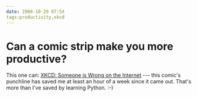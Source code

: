 ```yaml
---
date: 2008-10-20 07:54
tags:productivity,xkcd
---
```


# Can a comic strip make you more productive?

This one can: [XKCD: Someone is Wrong on the Internet](http://xkcd.com/386/)
\--- this comic's punchline has saved me at least an hour of a week since it
came out. That's more than I've saved by learning Python. :-)
